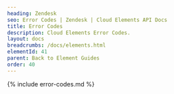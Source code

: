 ```yaml
---
heading: Zendesk
seo: Error Codes | Zendesk | Cloud Elements API Docs
title: Error Codes
description: Cloud Elements Error Codes.
layout: docs
breadcrumbs: /docs/elements.html
elementId: 41
parent: Back to Element Guides
order: 40
---
```


{% include error-codes.md %}

